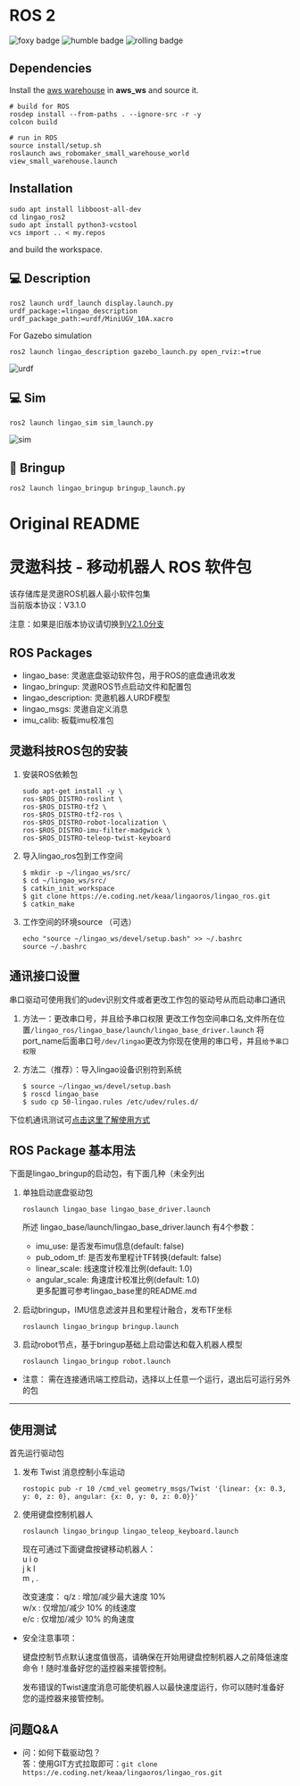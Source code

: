 # ROS 2
![foxy badge](https://github.com/JosefGst/lingao_ros2/actions/workflows/foxy.yaml/badge.svg)
![humble badge](https://github.com/JosefGst/lingao_ros2/actions/workflows/humble.yaml/badge.svg)
![rolling badge](https://github.com/JosefGst/lingao_ros2/actions/workflows/rolling.yaml/badge.svg)

## Dependencies
Install the [aws warehouse](https://github.com/aws-robotics/aws-robomaker-small-warehouse-world) in **aws_ws** and source it.

    # build for ROS
    rosdep install --from-paths . --ignore-src -r -y
    colcon build

    # run in ROS
    source install/setup.sh
    roslaunch aws_robomaker_small_warehouse_world view_small_warehouse.launch


## Installation

    sudo apt install libboost-all-dev
    cd lingao_ros2
    sudo apt install python3-vcstool
    vcs import .. < my.repos

and build the workspace.
## :computer: Description

    ros2 launch urdf_launch display.launch.py urdf_package:=lingao_description urdf_package_path:=urdf/MiniUGV_10A.xacro

For Gazebo simulation

    ros2 launch lingao_description gazebo_launch.py open_rviz:=true

![urdf](https://github.com/JosefGst/lingao_ros2/blob/humble/images/urdf.png)
## :computer: Sim

    ros2 launch lingao_sim sim_launch.py

![sim](https://github.com/JosefGst/lingao_ros2/blob/humble/images/sim.png)

## :robot: Bringup

    ros2 launch lingao_bringup bringup_launch.py

# Original README
#  灵遨科技 - 移动机器人 ROS 软件包

该存储库是灵遨ROS机器人最小软件包集  
当前版本协议：V3.1.0

注意：如果是旧版本协议请切换到[V2.1.0分支](https://keaa.coding.net/public/lingaoros/lingao_ros/git/files/2.1.0)

## ROS Packages
* lingao_base: 灵遨底盘驱动软件包，用于ROS的底盘通讯收发
* lingao_bringup: 灵遨ROS节点启动文件和配置包
* lingao_description: 灵遨机器人URDF模型    
* lingao_msgs: 灵遨自定义消息
* imu_calib: 板载imu校准包

## 灵遨科技ROS包的安装
1. 安装ROS依赖包
    ``` linux
    sudo apt-get install -y \
    ros-$ROS_DISTRO-roslint \
    ros-$ROS_DISTRO-tf2 \
    ros-$ROS_DISTRO-tf2-ros \
    ros-$ROS_DISTRO-robot-localization \
    ros-$ROS_DISTRO-imu-filter-madgwick \
    ros-$ROS_DISTRO-teleop-twist-keyboard
    ```

2. 导入lingao_ros包到工作空间
    ``` linux
    $ mkdir -p ~/lingao_ws/src/
    $ cd ~/lingao_ws/src/
    $ catkin_init_workspace
    $ git clone https://e.coding.net/keaa/lingaoros/lingao_ros.git
    $ catkin_make
    ```

3. 工作空间的环境source （可选）
    ``` linux
    echo "source ~/lingao_ws/devel/setup.bash" >> ~/.bashrc
    source ~/.bashrc
    ```

## 通讯接口设置
串口驱动可使用我们的udev识别文件或者更改工作包的驱动号从而启动串口通讯

1. 方法一：更改串口号，并且给予串口权限
    更改工作包空间串口名,文件所在位置`/lingao_ros/lingao_base/launch/lingao_base_driver.launch`
    将port_name后面串口号`/dev/lingao`更改为你现在使用的串口号，并且`给予串口权限`

2. 方法二（推荐）：导入lingao设备识别符到系统
    ``` linux
    $ source ~/lingao_ws/devel/setup.bash
    $ roscd lingao_base
    $ sudo cp 50-lingao.rules /etc/udev/rules.d/
    ``` 

下位机通讯测试可[点击这里了解使用方式](http://www.elelab.net/rosserial-lower-computer-communication-test.html)

## ROS Package 基本用法
下面是lingao_bringup的启动包，有下面几种（未全列出

1. 单独启动底盘驱动包
    ``` linux
    roslaunch lingao_base lingao_base_driver.launch
    ```
    所述 lingao_base/launch/lingao_base_driver.launch 有4个参数：
    * imu_use: 是否发布imu信息(default: false)
    * pub_odom_tf: 是否发布里程计TF转换(default: false)
    * linear_scale: 线速度计校准比例(default: 1.0)
    * angular_scale: 角速度计校准比例(default: 1.0)  
    更多配置可参考lingao_base里的README.md  
    
  
2. 启动bringup，IMU信息滤波并且和里程计融合，发布TF坐标
    ``` linux
    roslaunch lingao_bringup bringup.launch
    ```
3. 启动robot节点，基于bringup基础上启动雷达和载入机器人模型
    ``` linux
    roslaunch lingao_bringup robot.launch
    ```

* 注意： 需在连接通讯端工控启动，选择以上任意一个运行，退出后可运行另外的包
---
## 使用测试
首先运行驱动包

1. 发布 Twist 消息控制小车运动
    ``` linux
    rostopic pub -r 10 /cmd_vel geometry_msgs/Twist '{linear: {x: 0.3, y: 0, z: 0}, angular: {x: 0, y: 0, z: 0.0}}'
    ```

2. 使用键盘控制机器人
    ``` linux
    roslaunch lingao_bringup lingao_teleop_keyboard.launch
    ```
    现在可通过下面键盘按键移动机器人：  
    u       i     o  
    j       k     l  
    m       ,        .  

    改变速度：
    q/z : 增加/减少最大速度 10%  
    w/x : 仅增加/减少 10% 的线速度  
    e/c : 仅增加/减少 10% 的角速度  


* 安全注意事项：  

    键盘控制节点默认速度值很高，请确保在开始用键盘控制机器人之前降低速度命令！随时准备好您的遥控器来接管控制。  

    发布错误的Twist速度消息可能使机器人以最快速度运行，你可以随时准备好您的遥控器来接管控制。


## 问题Q&A  

* 问：如何下载驱动包？  
    答：使用GIT方式拉取即可：`git clone https://e.coding.net/keaa/lingaoros/lingao_ros.git`

